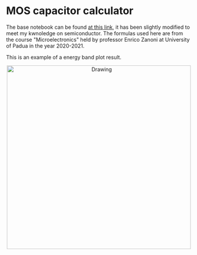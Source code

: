 # MOS capacitor calculator

The base notebook can be found [at this link](https://h-gens.github.io/automated-drawing-of-the-mos-band-diagram.html), it has been slightly modified to meet my kwnoledge on semiconductor.
The formulas used here are from the course "Microelectronics" held by professor Enrico Zanoni at University of Padua in the year 2020-2021.

This is an example of a energy band plot result.
<center>
    <img src="Images_example/Energy_band.pdf" alt="Drawing" style="width: 500px"/>
</center>

